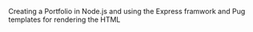 Creating a Portfolio in Node.js and using the Express framwork and Pug templates for rendering the HTML
